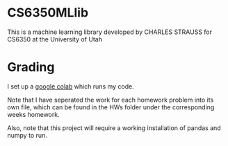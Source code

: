 # CS6350MLlib
This is a machine learning library developed by CHARLES STRAUSS for CS6350 at the University of Utah

# Grading

I set up a [google colab](https://colab.research.google.com/drive/1o6SQprPrUDDwlHZ-xnCCq2a5SEda0XC0?usp=sharing) which runs my code.

Note that I have seperated the work for each homework problem into its own file, which can be found in the HWs folder under the corresponding weeks homework.

Also, note that this project will require a working installation of pandas and numpy to run.
